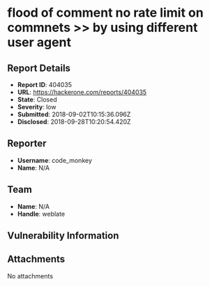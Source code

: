 # flood of comment no rate  limit on commnets >>  by using different user agent 

## Report Details
- **Report ID**: 404035
- **URL**: https://hackerone.com/reports/404035
- **State**: Closed
- **Severity**: low
- **Submitted**: 2018-09-02T10:15:36.096Z
- **Disclosed**: 2018-09-28T10:20:54.420Z

## Reporter
- **Username**: code_monkey
- **Name**: N/A

## Team
- **Name**: N/A
- **Handle**: weblate

## Vulnerability Information


## Attachments
No attachments
